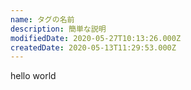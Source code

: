 ```yaml
---
name: タグの名前
description: 簡単な説明
modifiedDate: 2020-05-27T10:13:26.000Z
createdDate: 2020-05-13T11:29:53.000Z
---
```


hello world
